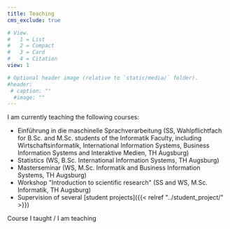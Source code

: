 ```yaml
---
title: Teaching
cms_exclude: true

# View.
#   1 = List
#   2 = Compact
#   3 = Card
#   4 = Citation
view: 1

# Optional header image (relative to `static/media/` folder).
#header:
 # caption: ""
  #image: ""
---
```


I am currently teaching the following courses:

- Einführung in die maschinelle Sprachverarbeitung (SS, Wahlpflichtfach for B.Sc. and M.Sc. students of the Informatik Faculty, including Wirtschaftsinformatik, International Information Systems, Business Information Systems and Interaktive Medien, TH Augsburg)
- Statistics (WS, B.Sc. International Information Systems, TH Augsburg)
- Masterseminar (WS, M.Sc. Informatik and Business Information Systems, TH Augsburg)
- Workshop "Introduction to scientific research" (SS and WS, M.Sc. Informatik, TH Augsburg)
- Supervision of several [student projects]({{< relref "../student_project/" >}})


Course I taught / I am teaching<br/>
<br/>